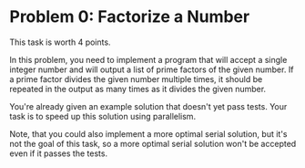 # Problem 0: Factorize a Number

This task is worth 4 points.

In this problem, you need to implement a program that will accept a single integer number and will output a list of prime factors of the given number. If a prime factor divides the given number multiple times, it should be repeated in the output as many times as it divides the given number.

You're already given an example solution that doesn't yet pass tests. Your task is to speed up this solution using parallelism.

Note, that you could also implement a more optimal serial solution, but it's not the goal of this task, so a more optimal serial solution won't be accepted even if it passes the tests.